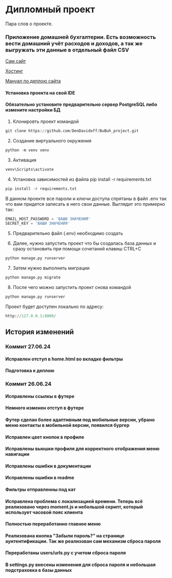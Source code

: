 # Дипломный проект

Пара слов о проекте.

### Приложение домашней бухгалтерии. Есть возможность вести домашний учёт расходов и доходов, а так же выгружать эти данные в отдельный файл CSV

[Сам  сайт](https://bubuh.online/)

[Хостинг](https://hosting.timeweb.ru/)

[Мануал по деплою сайта](https://timeweb.com/ru/docs/virtualnyj-hosting/prilozheniya-i-frejmvorki/django/)


#### Установка проекта на свой IDE
#### Обязательно установите предварительно сервер PostgreSQL либо измените настройки БД

1. Клонировть проект командой
``` python
git clone https://github.com/DenDavidoff/BuBuh_project.git
```
2. Создание виртуального окружения
``` python
python -m venv venv
```
3. Активация
``` python
venv\Scripts\activate
```
4. Установка зависимостей из файла pip install -r requirements.txt
``` python
pip install -r requirements.txt
```
В данном проекте все пароли и ключи доступа спрятаны в файл .env
так что вам придется записать в него свои данные. Выглядит это примерно так:
``` python
EMAIL_HOST_PASSWORD = 'ВАШИ ЗНАЧЕНИЯ'
SECRET_KEY = 'ВАШИ ЗНАЧЕНИЯ'
```
5. Предварительно файл (.env) необходимо создать

6. Далее, нужно запустить проект что бы создалась база данных и сразу остановить при 
помощи сочетаний клавиш CTRL+C
``` python
python manage.py runserver
```
7. Затем нужно выполнить миграции
``` python
python manage.py migrate
```
8. После чего можно запустить проект снова командой
``` python
python manage.py runserver
```
Проект будет доступен локально по адресу:
``` python
http://127.0.0.1:8000/
```

## История изменений

### Коммит 27.06.24
#### Исправлен отступ в home.html во вкладке фильтры
#### Подготовка к деплою

### Коммит 26.06.24
#### Исправлены ссылкы в футере
#### Немного изменен отступ в футере
#### Футер сделан более адаптивным под мобильные версии, убрано меню контакты в мобильной версии, появился бургер
#### Исправлен цвет кнопок в профиле
#### Исправлены вьюшки профиля для корректного отображения меню навигации
#### Исправлены ошибки в документации
#### Исправлены ошибки в readme
#### Фильтры отправленны под кат
#### Исправлена проблема с локализацией времени. Теперь всё реализовано через moment.js и небольшой скрипт, который использует часовой пояс клиента
#### Полностью переработанно главное меню
#### Реализована кнопка "Забыли пароль?" на странице аунтентификации. Так же реализован сам механизм сброса пароля
#### Переработаны users/urls.py с учетом сброса пароля
#### В settings.py внесены изменения для сброса пароля и небольшая подстраховка в базы данных


